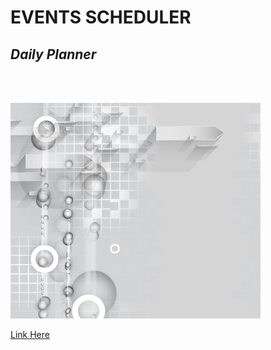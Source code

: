 # EVENTS SCHEDULER


## *Daily Planner*

<br>
<br>



![Desktop Img](./styles/images/readme-event-scheduler.jpg) 

[Link Here](https://josiesavill.github.io/events-scheduler/)  